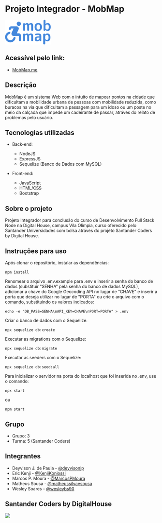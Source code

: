# Projeto Integrador - MobMap

<img src="/public/images/wesley_logo_novo_azul.png" width="30%">

## Acessível pelo link:
- [MobMap.me](http://mobmap.me/)

## Descrição

MobMap é um sistema Web com o intuito de mapear pontos na cidade que dificultam a mobilidade urbana de pessoas com mobilidade reduzida, como buracos na via que dificultam a passagem para um idoso ou um poste no meio da calçada que impede um cadeirante de passar, atráves do relato de problemas pelo usuário. 

## Tecnologias utilizadas

- Back-end:
	- NodeJS
	- ExpressJS
	- Sequelize (Banco de Dados com MySQL)

- Front-end:
	- JavaScript
	- HTML/CSS
	- Bootstrap

## Sobre o projeto

Projeto Integrador para conclusão do curso de Desenvolvimento Full Stack Node na Digital House, campus Vila Olímpia, curso oferecido pelo Santander Universidades com bolsa atráves do projeto Santander Coders by Digital House.

## Instruções para uso

Após clonar o repositório, instalar as dependências:
```
npm install
```

Renomear o arquivo .env.example para .env e inserir a senha do banco de dados (substituir "SENHA" pela senha do banco de dados MySQL), adicionar a chave do Google Geocoding API no lugar de "CHAVE" e inserir a porta que deseja utilizar no lugar de "PORTA" ou crie o arquivo com o comando, substituindo os valores indicados:
```
echo -e "DB_PASS=SENHA\nAPI_KEY=CHAVE\nPORT=PORTA" > .env
```

Criar o banco de dados com o Sequelize:
```
npx sequelize db:create
```

Executar as migrations com o Sequelize:
```
npx sequelize db:migrate
```

Executar as seeders com o Sequelize:
```
npx sequelize db:seed:all
```

Para inicializar o servidor na porta do localhost que foi inserida no .env, use o comando:
```
npx start
```
ou
```
npm start
```

## Grupo

- Grupo: 3
- Turma: 5 (Santander Coders)

## Integrantes

- Deyvison J. de Paula - [@deyvisonjp](https://github.com/deyvisonjp)
- Eric Kenji - [@KenjiKoniossi](https://github.com/KenjiKoniossi)
- Marcos P. Moura - [@MarcosPMoura](https://github.com/MarcosPMoura)
- Matheus Sousa - [@matheussilvaesousa](https://github.com/matheussilvaesousa)
- Wesley Soares - [@wesleybs90](https://github.com/wesleybs90)

## Santander Coders by DigitalHouse

<img src="/public/images/logo_dh_grande.PNG" width="30%">
